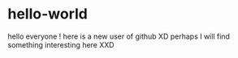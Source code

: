 # hello-world
hello everyone !
here is a new user of github XD
perhaps I will find something interesting here XXD

